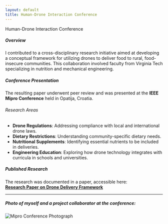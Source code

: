 ```yaml
---
layout: default
title: Human-Drone Interaction Conference
---
```


<div class="section-title" data-aos="fade-right">Human-Drone Interaction Conference</div>
<div class="card project-card shadow-sm mb-4" data-aos="fade-up">
  <div class="card-body">
    <h5 class="card-title text-primary">Overview</h5>
    <p>I contributed to a cross-disciplinary research initiative aimed at developing a conceptual framework for utilizing drones to deliver food to rural, food-insecure communities. This collaboration involved faculty from Virginia Tech specializing in nutrition and mechanical engineering.</p>
    <h5 class="card-title text-primary mt-4">Conference Presentation</h5>
    <p>The resulting paper underwent peer review and was presented at the <strong>IEEE Mipro Conference</strong> held in Opatija, Croatia.</p>
    <h6 class="mt-3">Research Areas</h6>
    <ul>
      <li><strong>Drone Regulations</strong>: Addressing compliance with local and international drone laws.</li>
      <li><strong>Dietary Restrictions</strong>: Understanding community-specific dietary needs.</li>
      <li><strong>Nutritional Supplements</strong>: Identifying essential nutrients to be included in deliveries.</li>
      <li><strong>Engineering Education</strong>: Exploring how drone technology integrates with curricula in schools and universities.</li>
    </ul>
    <h5 class="card-title text-primary mt-4">Published Research</h5>
    <p>The research was documented in a paper, accessible here:<br>
      <a href="https://ieeexplore.ieee.org/document/10569807" target="_blank"><strong>Research Paper on Drone Delivery Framework</strong></a>
    </p>
    <hr>
    <h5 class="card-title text-primary mt-4">Photo of myself and a project collaborator at the conference:</h5>
    <img src="https://github.com/user-attachments/assets/52163c03-747a-431f-b698-d4f4cd277c0e" alt="Mipro Conference Photograph" class="img-fluid rounded shadow-sm mt-2" />
  </div>
</div>
